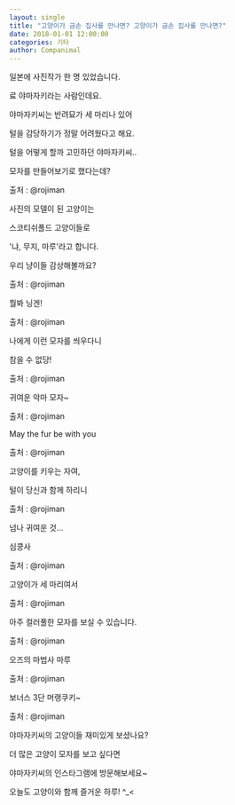```yaml
---
layout: single
title: "고양이가 금손 집사를 만나면? 고양이가 금손 집사를 만나면?"
date: 2018-01-01 12:00:00
categories: 기타
author: Companimal
---
```


일본에 사진작가 한 명 있었습니다.

료 야마자키라는 사람인데요.

야마자키씨는 반려묘가 세 마리나 있어

털을 감당하기가 정말 어려웠다고 해요.

털을 어떻게 할까 고민하던 야마자키씨..

모자를 만들어보기로 했다는데?

출처 : @rojiman

사진의 모델이 된 고양이는

스코티쉬폴드 고양이들로

'냐, 무지, 마루'라고 합니다.

우리 냥이들 감상해볼까요?

출처 : @rojiman

뭘봐 닝겐!

출처 : @rojiman

나에게 이런 모자를 씌우다니

참을 수 없당!

출처 : @rojiman

귀여운 악마 모자~

출처 : @rojiman

May the fur be with you

출처 : @rojiman

고양이를 키우는 자여,

털이 당신과 함께 하리니

출처 : @rojiman

넘나 귀여운 것...

심쿵사

출처 : @rojiman

고양이가 세 마리여서

출처 : @rojiman

아주 컬러풀한 모자를 보실 수 있습니다.

출처 : @rojiman

오즈의 마법사 마루

출처 : @rojiman

보너스 3단 머랭쿠키~

출처 : @rojiman

야마자키씨의 고양이들 재미있게 보셨나요?

더 많은 고양이 모자를 보고 싶다면

야마자키씨의 인스타그램에 방문해보세요~

오늘도 고양이와 함께 즐거운 하루! ^\_&lt;
